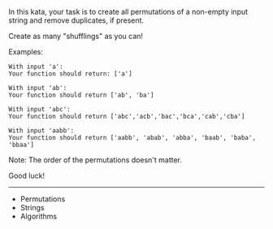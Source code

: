 In this kata, your task is to create all permutations of a non-empty input string and remove duplicates, if present.

Create as many "shufflings" as you can!

Examples:

```
With input 'a':
Your function should return: ['a']

With input 'ab':
Your function should return ['ab', 'ba']

With input 'abc':
Your function should return ['abc','acb','bac','bca','cab','cba']

With input 'aabb':
Your function should return ['aabb', 'abab', 'abba', 'baab', 'baba', 'bbaa']
```

Note: The order of the permutations doesn't matter.

Good luck!

---

- Permutations
- Strings
- Algorithms
